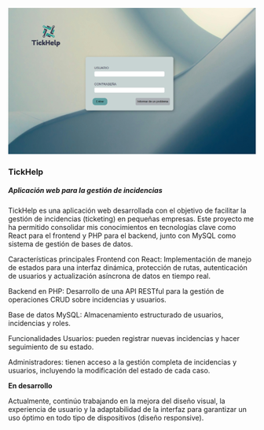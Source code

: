 ![imagen del login](/capturas/login.PNG)

### TickHelp

##### Aplicación web para la gestión de incidencias

TickHelp es una aplicación web desarrollada con el objetivo de facilitar la gestión de incidencias (ticketing) en pequeñas empresas. Este proyecto me ha permitido consolidar mis conocimientos en tecnologías clave como React para el frontend y PHP para el backend, junto con MySQL como sistema de gestión de bases de datos.

Características principales
Frontend con React: Implementación de manejo de estados para una interfaz dinámica, protección de rutas, autenticación de usuarios y actualización asíncrona de datos en tiempo real.

Backend en PHP: Desarrollo de una API RESTful para la gestión de operaciones CRUD sobre incidencias y usuarios.

Base de datos MySQL: Almacenamiento estructurado de usuarios, incidencias y roles.

Funcionalidades
Usuarios: pueden registrar nuevas incidencias y hacer seguimiento de su estado.

Administradores: tienen acceso a la gestión completa de incidencias y usuarios, incluyendo la modificación del estado de cada caso.

**En desarrollo**

Actualmente, continúo trabajando en la mejora del diseño visual, la experiencia de usuario y la adaptabilidad de la interfaz para garantizar un uso óptimo en todo tipo de dispositivos (diseño responsive).


  
